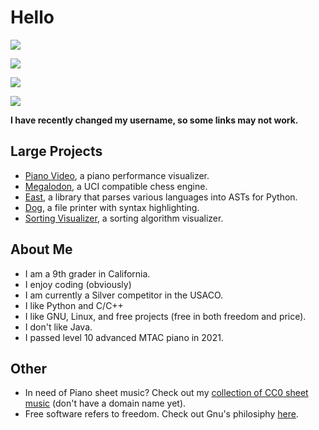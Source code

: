 # Hello

![](https://github-readme-stats.vercel.app/api?username=phuang1024&theme=dark)

![](https://github-readme-streak-stats.herokuapp.com/?user=phuang1024&theme=dark)

![](https://github-readme-stats.vercel.app/api/top-langs/?username=phuang1024&theme=dark)

![](https://komarev.com/ghpvc/?username=phuang1024)

**I have recently changed my username, so some links may not work.**

## Large Projects
* [Piano Video][pianovid], a piano performance visualizer.
* [Megalodon][megalodon], a UCI compatible chess engine.
* [East][east], a library that parses various languages into ASTs for Python.
* [Dog][dog], a file printer with syntax highlighting.
* [Sorting Visualizer][sortvis], a sorting algorithm visualizer.

## About Me
* I am a 9th grader in California.
* I enjoy coding (obviously)
* I am currently a Silver competitor in the USACO.
* I like Python and C/C++
* I like GNU, Linux, and free projects (free in both freedom and price).
* I don't like Java.
* I passed level 10 advanced MTAC piano in 2021.

## Other

* In need of Piano sheet music? Check out my [collection of CC0 sheet music][smusic] (don't have a domain name yet).
* Free software refers to freedom. Check out Gnu's philosiphy [here][gnu].

[pianovid]: https://github.com/phuang1024/piano_video
[sortvis]: https://github.com/phuang1024/sorting_visualizer
[megalodon]: https://github.com/phuang1024/megalodon
[video]: https://github.com/phuang1024/video_editor
[dog]: https://github.com/phuang1024/dog
[east]: https://github.com/phuang1024/python-east

[smusic]: http://18.144.147.157:2001
[gnu]: https://gnu.org
